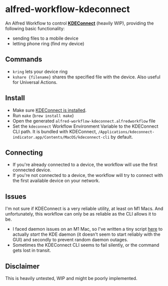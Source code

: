 # alfred-workflow-kdeconnect

An Alfred Workflow to control **[KDEConnect](https://community.kde.org/KDEConnect)** (heavily WIP),
providing the following basic functionality:

- sending files to a mobile device
- letting phone ring (find my device)

## Commands
- `kring` lets your device ring
- `kshare {filename}` shares the specified file with the device. Also useful for Universal Actions. 

## Install
- Make sure [KDEConnect is installed](https://kdeconnect.kde.org/download.html).
- Run `make` (`brew install make`)
- Open the generated `alfred-workflow-kdeconnect.alfredworkflow` file
- Set the `kdeconnect` Workflow Environment Variable to the KDEConnect CLI path.
  It is bundled with KDEConnect, `/Applications/kdeconnect-indicator.app/Contents/MacOS/kdeconnect-cli` by default.

## Connecting
- If you're already connected to a device, the workflow will use the first connected device.
- If you're not connected to a device, the workflow will try to connect with the first available device on your network.

## Issues
I'm not sure if KDEConnect is a very reliable utility, at least on M1 Macs. 
And unfortunately, this workflow can only be as reliable as the CLI allows it to be.

- I faced daemon issues on an M1 Mac, so I've written a tiny script [here](https://gist.github.com/nispr/1a7afae1b7b58a91fc8e792edfda6ead) to actually _start_ the KDE daemon (it doesn't seem to start reliably with the GUI) and secondly to prevent random daemon outages. 
- Sometimes the KDEConnect CLI seems to fail silently, or the command gets lost in transit.

## Disclaimer

This is heavily untested, WIP and might be poorly implemented.
